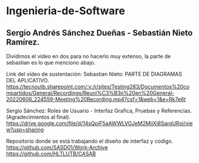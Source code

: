 # Ingenieria-de-Software

## Sergio Andrés Sánchez Dueñas - Sebastián Nieto Ramírez.
Dividimos el video en dos para no hacerlo muy extenso, la parte de sebastian es lo que menciono abajo.

Link del video de sustentación:
Sebastian Nieto: PARTE DE DIAGRAMAS DEL APLICATIVO.
https://tecnoutb.sharepoint.com/:v:/r/sites/Testing283/Documentos%20compartidos/General/Recordings/Reuni%C3%B3n%20en%20General-20220606_224559-Meeting%20Recording.mp4?csf=1&web=1&e=Rk7e6t


Sergio Sánchez: Roles de Usuario - Interfaz Grafica, Pruebas y Referencias. (Agradecimientos al final).
https://drive.google.com/file/d/14sQpiF5aAWWLVGJeM2MiiXi8SarqURoi/view?usp=sharing

Repositorio donde se está trabajando el diseño de interfaz y codigo.
https://github.com/SASD01/Work-Archive
https://github.com/HLTLUTB/CASAB
